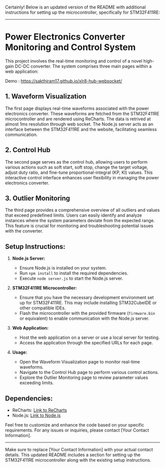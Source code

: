 Certainly! Below is an updated version of the README with additional instructions for setting up the microcontroller, specifically for STM32F411RE:

---

# Power Electronics Converter Monitoring and Control System

This project involves the real-time monitoring and control of a novel high-gain DC-DC converter. The system comprises three main pages within a web application:


Demo : https://sakthiram17.github.io/xlr8-hub-websocket/
## 1. Waveform Visualization
The first page displays real-time waveforms associated with the power electronics converter. These waveforms are fetched from the STM32F411RE microcontroller and are rendered using ReCharts. The data is retrived at almost 1ms resolution through web socket. The Node.js server acts as an interface between the STM32F411RE and the website, facilitating seamless communication.

## 2. Control Hub
The second page serves as the control hub, allowing users to perform various actions such as soft start, soft stop, change the target voltage, adjust duty ratio, and fine-tune proportional-integral (KP, KI) values. This interactive control interface enhances user flexibility in managing the power electronics converter.

## 3. Outlier Monitoring
The third page provides a comprehensive overview of all outliers and values that exceed predefined limits. Users can easily identify and analyze instances where the system parameters deviate from the expected range. This feature is crucial for monitoring and troubleshooting potential issues with the converter.

## Setup Instructions:

1. **Node.js Server:**
   - Ensure Node.js is installed on your system.
   - Run `npm install` to install the required dependencies.
   - Execute `node server.js` to start the Node.js server.

3. **STM32F411RE Microcontroller:**
   - Ensure that you have the necessary development environment set up for STM32F411RE. This may include installing STM32CubeIDE or other compatible IDEs.
   - Flash the microcontroller with the provided firmware (`firmware.bin` or equivalent) to enable communication with the Node.js server.

4. **Web Application:**
   - Host the web application on a server or use a local server for testing.
   - Access the application through the specified URLs for each page.

5. **Usage:**
   - Open the Waveform Visualization page to monitor real-time waveforms.
   - Navigate to the Control Hub page to perform various control actions.
   - Explore the Outlier Monitoring page to review parameter values exceeding limits.

## Dependencies:

- ReCharts: [Link to ReCharts](https://recharts.org/)
- Node.js: [Link to Node.js](https://nodejs.org/)

Feel free to customize and enhance the code based on your specific requirements. For any issues or inquiries, please contact [Your Contact Information].

--- 

Make sure to replace [Your Contact Information] with your actual contact details. This updated README includes a section for setting up the STM32F411RE microcontroller along with the existing setup instructions.
